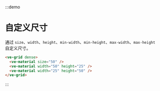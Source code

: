 :::demo

# 自定义尺寸

通过 `size`、`width`、`height`、`min-width`、`min-height`、`max-width`、`max-height` 自定义尺寸。

```html
<ve-grid dense>
  <ve-material size="50" />
  <ve-material width="50" height="25" />
  <ve-material width="25" height="50" />
</ve-grid>
```

:::